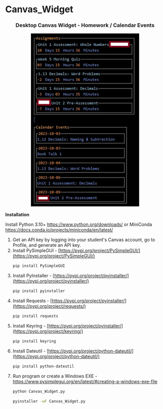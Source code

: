 # Canvas_Widget
<h3 align="center">Desktop Canvas Widget - Homework / Calendar Events</h3>
<div align="center">
  <a href="https://github.com/Daemon0ps/Canvas_Widget">
    <img src="https://github.com/Daemon0ps/Canvas_Widget/blob/main/Canvas_Widget.jpg" alt="Logo" width="342" height="544">
  </a>

<div align="left">

**Installation**

Install Python 3.10+ https://www.python.org/downloads/
or MiniConda https://docs.conda.io/projects/miniconda/en/latest/


1. Get an API key by logging into your student's Canvas account, go to Profile, and generate an API key.
2. Install PySimpleGUI - [https://pypi.org/project/PySimpleGUI/](https://pypi.org/project/PySimpleGUI/)
   ```sh
   pip install PySimpleGUI
   ```
3. Install PyInstaller - [https://pypi.org/project/pyinstaller/](https://pypi.org/project/pyinstaller/)
   ```sh
   pip install pyinstaller
   ```
4. Install Requests - [https://pypi.org/project/pyinstaller/](https://pypi.org/project/requests/)
   ```sh
   pip install requests
   ```
5. Install Keyring - [https://pypi.org/project/pyinstaller/](https://pypi.org/project/keyring/)
   ```sh
   pip install keyring
   ```
6. Install Dateutil - [https://pypi.org/project/python-dateutil/](https://pypi.org/project/python-dateutil/)
   ```sh
   pip install python-dateutil
   ```
7. Run program or create a Windows EXE - https://www.pysimplegui.org/en/latest/#creating-a-windows-exe-file
   ```sh
   python Canvas_Widget.py
   ```
   ```sh
   pyinstaller -wF Canvas_Widget.py
   ```
</div>
